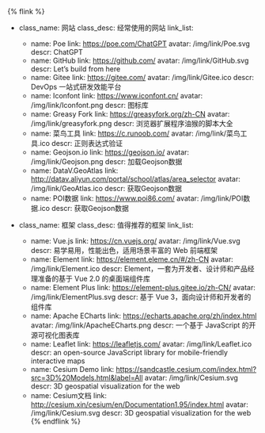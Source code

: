 {% flink %}
- class_name: 网站
  class_desc: 经常使用的网站
  link_list:
    - name: Poe
      link: https://poe.com/ChatGPT
      avatar: /img/link/Poe.svg
      descr: ChatGPT
    - name: GitHub
      link: https://github.com/
      avatar: /img/link/GitHub.svg
      descr: Let’s build from here
    - name: Gitee
      link: https://gitee.com/
      avatar: /img/link/Gitee.ico
      descr: DevOps 一站式研发效能平台
    - name: Iconfont
      link: https://www.iconfont.cn/
      avatar: /img/link/Iconfont.png
      descr: 图标库
    - name: Greasy Fork
      link: https://greasyfork.org/zh-CN
      avatar: /img/link/greasyfork.png
      descr: 浏览器扩展程序油猴的脚本大全
    - name: 菜鸟工具
      link: https://c.runoob.com/
      avatar: /img/link/菜鸟工具.ico
      descr: 正则表达式验证
    - name: Geojson.io
      link: https://geojson.io/
      avatar: /img/link/Geojson.png
      descr: 加载Geojson数据
    - name: DataV.GeoAtlas
      link: http://datav.aliyun.com/portal/school/atlas/area_selector
      avatar: /img/link/GeoAtlas.ico
      descr: 获取Geojson数据
    - name: POI数据
      link: https://www.poi86.com/
      avatar: /img/link/POI数据.ico
      descr: 获取Geojson数据

- class_name: 框架
  class_desc: 值得推荐的框架
  link_list:
    - name: Vue.js
      link: https://cn.vuejs.org/
      avatar: /img/link/Vue.svg
      descr: 易学易用，性能出色，适用场景丰富的 Web 前端框架
    - name: Element
      link: https://element.eleme.cn/#/zh-CN
      avatar: /img/link/Element.ico
      descr: Element，一套为开发者、设计师和产品经理准备的基于 Vue 2.0 的桌面端组件库
    - name: Element Plus
      link: https://element-plus.gitee.io/zh-CN/
      avatar: /img/link/ElementPlus.svg
      descr: 基于 Vue 3，面向设计师和开发者的组件库
    - name: Apache ECharts
      link: https://echarts.apache.org/zh/index.html
      avatar: /img/link/ApacheECharts.png
      descr: 一个基于 JavaScript 的开源可视化图表库
    - name: Leaflet
      link: https://leafletjs.com/
      avatar: /img/link/Leaflet.ico
      descr: an open-source JavaScript library for mobile-friendly interactive maps
    - name: Cesium Demo
      link: https://sandcastle.cesium.com/index.html?src=3D%20Models.html&label=All
      avatar: /img/link/Cesium.svg
      descr: 3D geospatial visualization for the web
    - name: Cesium文档
      link: http://cesium.xin/cesium/en/Documentation1.95/index.html
      avatar: /img/link/Cesium.svg
      descr: 3D geospatial visualization for the web
{% endflink %}